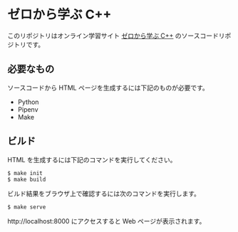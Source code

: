# ゼロから学ぶ C++

このリポジトリはオンライン学習サイト [ゼロから学ぶ C++] のソースコードリポジトリです。

## 必要なもの

ソースコードから HTML ページを生成するには下記のものが必要です。

- Python
- Pipenv
- Make

## ビルド

HTML を生成するには下記のコマンドを実行してください。

```shell
$ make init
$ make build
```

ビルド結果をブラウザ上で確認するには次のコマンドを実行します。

```shell
$ make serve
```

http://localhost:8000 にアクセスすると Web ページが表示されます。

[ゼロから学ぶ C++]: https://rinatz.github.io/cppdocsjp
